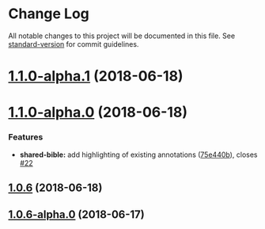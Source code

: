 # Change Log

All notable changes to this project will be documented in this file. See [standard-version](https://github.com/conventional-changelog/standard-version) for commit guidelines.

<a name="1.1.0-alpha.1"></a>
# [1.1.0-alpha.1](https://github.com/Biblink/biblink-frontend/compare/v1.1.0-alpha.0...v1.1.0-alpha.1) (2018-06-18)



<a name="1.1.0-alpha.0"></a>
# [1.1.0-alpha.0](https://github.com/Biblink/biblink-frontend/compare/v1.0.6...v1.1.0-alpha.0) (2018-06-18)


### Features

* **shared-bible:** add highlighting of existing annotations ([75e440b](https://github.com/Biblink/biblink-frontend/commit/75e440b)), closes [#22](https://github.com/Biblink/biblink-frontend/issues/22)



<a name="1.0.6"></a>
## [1.0.6](https://github.com/Biblink/biblink-frontend/compare/v1.0.6-alpha.0...v1.0.6) (2018-06-18)



<a name="1.0.6-alpha.0"></a>
## [1.0.6-alpha.0](https://github.com/Biblink/biblink-frontend/compare/v1.3.2...v1.0.6-alpha.0) (2018-06-17)
